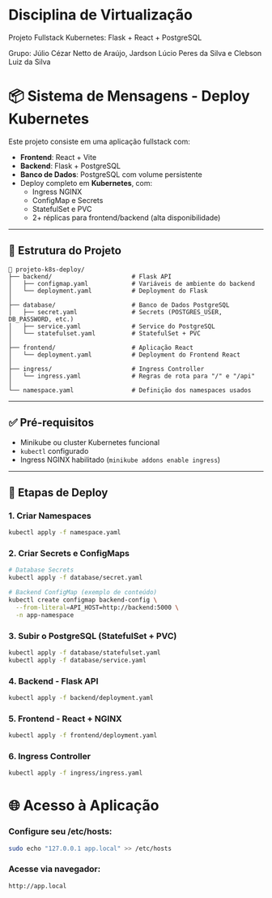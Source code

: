 # Disciplina de Virtualização
Projeto Fullstack Kubernetes: Flask + React + PostgreSQL

Grupo: Júlio Cézar Netto de Araújo, Jardson Lúcio Peres da Silva e Clebson Luiz da Silva

# 📦 Sistema de Mensagens - Deploy Kubernetes

Este projeto consiste em uma aplicação fullstack com:

- **Frontend**: React + Vite
- **Backend**: Flask + PostgreSQL
- **Banco de Dados**: PostgreSQL com volume persistente
- Deploy completo em **Kubernetes**, com:
  - Ingress NGINX
  - ConfigMap e Secrets
  - StatefulSet e PVC
  - 2+ réplicas para frontend/backend (alta disponibilidade)

---

## 📁 Estrutura do Projeto

```
📁 projeto-k8s-deploy/
├── backend/                      # Flask API
│   ├── configmap.yaml            # Variáveis de ambiente do backend
│   └── deployment.yaml           # Deployment do Flask
│
├── database/                     # Banco de Dados PostgreSQL
│   ├── secret.yaml               # Secrets (POSTGRES_USER, DB_PASSWORD, etc.)
│   ├── service.yaml              # Service do PostgreSQL
│   └── statefulset.yaml          # StatefulSet + PVC
│
├── frontend/                     # Aplicação React
│   └── deployment.yaml           # Deployment do Frontend React
│
├── ingress/                      # Ingress Controller
│   └── ingress.yaml              # Regras de rota para "/" e "/api"
│
└── namespace.yaml                # Definição dos namespaces usados
```

---

## ✅ Pré-requisitos

- Minikube ou cluster Kubernetes funcional
- `kubectl` configurado
- Ingress NGINX habilitado (`minikube addons enable ingress`)

---

## 🚀 Etapas de Deploy

### 1. Criar Namespaces

```bash
kubectl apply -f namespace.yaml
```

### 2. Criar Secrets e ConfigMaps

```bash
# Database Secrets
kubectl apply -f database/secret.yaml

# Backend ConfigMap (exemplo de conteúdo)
kubectl create configmap backend-config \
  --from-literal=API_HOST=http://backend:5000 \
  -n app-namespace
```

### 3. Subir o PostgreSQL (StatefulSet + PVC)

```bash
kubectl apply -f database/statefulset.yaml
kubectl apply -f database/service.yaml
```

### 4. Backend - Flask API

```bash
kubectl apply -f backend/deployment.yaml
```

### 5. Frontend - React + NGINX

```bash
kubectl apply -f frontend/deployment.yaml
```

### 6. Ingress Controller

```bash
kubectl apply -f ingress/ingress.yaml
```

# 🌐 Acesso à Aplicação

### Configure seu /etc/hosts:

```bash
sudo echo "127.0.0.1 app.local" >> /etc/hosts
```

### Acesse via navegador:

```bash
http://app.local
```
